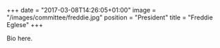 +++
date = "2017-03-08T14:26:05+01:00"
image = "/images/committee/freddie.jpg"
position = "President"
title = "Freddie Eglese"
+++

Bio here.
